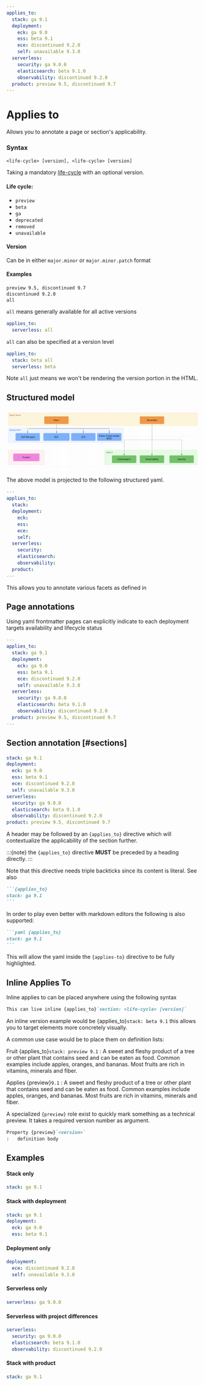 ```yaml
---
applies_to:
  stack: ga 9.1
  deployment:
    eck: ga 9.0
    ess: beta 9.1
    ece: discontinued 9.2.0
    self: unavailable 9.3.0
  serverless:
    security: ga 9.0.0
    elasticsearch: beta 9.1.0
    observability: discontinued 9.2.0
  product: preview 9.5, discontinued 9.7
---
```


# Applies to

Allows you to annotate a page or section's applicability.

### Syntax

```
<life-cycle> [version], <life-cycle> [version]
```

Taking a mandatory [life-cycle](#life-cycle) with an optional version.

#### Life cycle:
  * `preview`
  * `beta`
  * `ga`
  * `deprecated`
  * `removed`
  * `unavailable`

#### Version

Can be in either `major.minor` or `major.minor.patch` format

#### Examples

```
preview 9.5, discontinued 9.7
discontinued 9.2.0
all
```

`all` means generally available for all active versions

```yaml
applies_to:
  serverless: all
```

`all` can also be specified at a version level

```yaml
applies_to:
  stack: beta all
  serverless: beta
```

Note `all` just means we won't be rendering the version portion in the HTML.


## Structured model

![Applies To Model](images/applies.png)

The above model is projected to the following structured yaml.

```yaml
---
applies_to:
  stack:
  deployment:
    eck:
    ess:
    ece:
    self:
  serverless:
    security:
    elasticsearch:
    observability:
  product:
---
```
This allows you to annotate various facets as defined in [](../migration/versioning.md)

## Page annotations

Using yaml frontmatter pages can explicitly indicate to each deployment targets availability and lifecycle status


```yaml
---
applies_to:
  stack: ga 9.1
  deployment:
    eck: ga 9.0
    ess: beta 9.1
    ece: discontinued 9.2.0
    self: unavailable 9.3.0
  serverless:
    security: ga 9.0.0
    elasticsearch: beta 9.1.0
    observability: discontinued 9.2.0
  product: preview 9.5, discontinued 9.7
---
```


## Section annotation [#sections]

```yaml {applies_to}
stack: ga 9.1
deployment:
  eck: ga 9.0
  ess: beta 9.1
  ece: discontinued 9.2.0
  self: unavailable 9.3.0
serverless:
  security: ga 9.0.0
  elasticsearch: beta 9.1.0
  observability: discontinued 9.2.0
product: preview 9.5, discontinued 9.7
```

A header may be followed by an `{applies_to}` directive which will contextualize the applicability
of the section further.

:::{note}
the `{applies_to}` directive **MUST** be preceded by a heading directly.
:::


Note that this directive needs triple backticks since its content is literal. See also [](index.md#literal-directives)

````markdown
```{applies_to}
stack: ga 9.1
```
````

In order to play even better with markdown editors the following is also supported:

````markdown
```yaml {applies_to}
stack: ga 9.1
```
````

This will allow the yaml inside the `{applies-to}` directive to be fully highlighted.

## Inline Applies To

Inline applies to can be placed anywhere using the following syntax

```markdown
This can live inline {applies_to}`section: <life-cycle> [version]`
```

An inline version example would be {applies_to}`stack: beta 9.1` this allows you to target elements more concretely visually.

A common use case would be to place them on definition lists:

Fruit {applies_to}`stack: preview 9.1`
:   A sweet and fleshy product of a tree or other plant that contains seed and can be eaten as food. Common examples include apples, oranges, and bananas. Most fruits are rich in vitamins, minerals and fiber.

Applies {preview}`9.1`
:   A sweet and fleshy product of a tree or other plant that contains seed and can be eaten as food. Common examples include apples, oranges, and bananas. Most fruits are rich in vitamins, minerals and fiber.


A specialized `{preview}` role exist to quickly mark something as a technical preview. It takes a required version number
as argument.

```markdown
Property {preview}`<version>`
:   definition body
```



## Examples

#### Stack only
```yaml {applies_to}
stack: ga 9.1
```


#### Stack with deployment
```yaml {applies_to}
stack: ga 9.1
deployment:
  eck: ga 9.0
  ess: beta 9.1
```

#### Deployment only
```yaml {applies_to}
deployment:
  ece: discontinued 9.2.0
  self: unavailable 9.3.0
```

#### Serverless only
```yaml {applies_to}
serverless: ga 9.0.0
```

#### Serverless with project differences
```yaml {applies_to}
serverless:
  security: ga 9.0.0
  elasticsearch: beta 9.1.0
  observability: discontinued 9.2.0
```
#### Stack with product
```yaml {applies_to}
stack: ga 9.1
```
